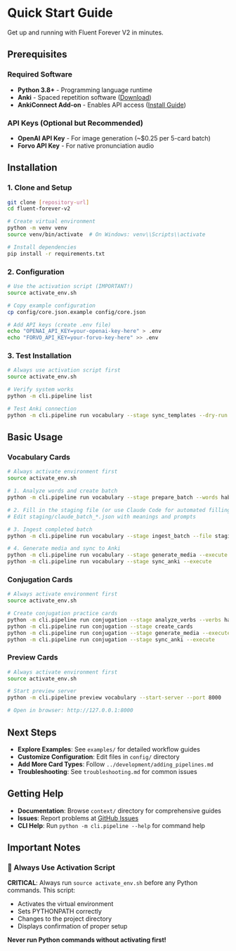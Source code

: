 # Quick Start Guide

Get up and running with Fluent Forever V2 in minutes.

## Prerequisites

### Required Software
- **Python 3.8+** - Programming language runtime
- **Anki** - Spaced repetition software ([Download](https://apps.ankiweb.net/))
- **AnkiConnect Add-on** - Enables API access ([Install Guide](https://ankiweb.net/shared/info/2055492159))

### API Keys (Optional but Recommended)
- **OpenAI API Key** - For image generation (~$0.25 per 5-card batch)
- **Forvo API Key** - For native pronunciation audio

## Installation

### 1. Clone and Setup
```bash
git clone [repository-url]
cd fluent-forever-v2

# Create virtual environment
python -m venv venv
source venv/bin/activate  # On Windows: venv\\Scripts\\activate

# Install dependencies
pip install -r requirements.txt
```

### 2. Configuration
```bash
# Use the activation script (IMPORTANT!)
source activate_env.sh

# Copy example configuration
cp config/core.json.example config/core.json

# Add API keys (create .env file)
echo "OPENAI_API_KEY=your-openai-key-here" > .env
echo "FORVO_API_KEY=your-forvo-key-here" >> .env
```

### 3. Test Installation
```bash
# Always use activation script first
source activate_env.sh

# Verify system works
python -m cli.pipeline list

# Test Anki connection
python -m cli.pipeline run vocabulary --stage sync_templates --dry-run
```

## Basic Usage

### Vocabulary Cards
```bash
# Always activate environment first
source activate_env.sh

# 1. Analyze words and create batch
python -m cli.pipeline run vocabulary --stage prepare_batch --words haber,ser,estar

# 2. Fill in the staging file (or use Claude Code for automated filling)
# Edit staging/claude_batch_*.json with meanings and prompts

# 3. Ingest completed batch
python -m cli.pipeline run vocabulary --stage ingest_batch --file staging/claude_batch_*.json

# 4. Generate media and sync to Anki
python -m cli.pipeline run vocabulary --stage generate_media --execute
python -m cli.pipeline run vocabulary --stage sync_anki --execute
```

### Conjugation Cards  
```bash
# Always activate environment first
source activate_env.sh

# Create conjugation practice cards
python -m cli.pipeline run conjugation --stage analyze_verbs --verbs hablar,comer,vivir
python -m cli.pipeline run conjugation --stage create_cards
python -m cli.pipeline run conjugation --stage generate_media --execute
python -m cli.pipeline run conjugation --stage sync_anki --execute
```

### Preview Cards
```bash
# Always activate environment first
source activate_env.sh

# Start preview server
python -m cli.pipeline preview vocabulary --start-server --port 8000

# Open in browser: http://127.0.0.1:8000
```

## Next Steps

- **Explore Examples**: See `examples/` for detailed workflow guides
- **Customize Configuration**: Edit files in `config/` directory
- **Add More Card Types**: Follow `../development/adding_pipelines.md`
- **Troubleshooting**: See `troubleshooting.md` for common issues

## Getting Help

- **Documentation**: Browse `context/` directory for comprehensive guides
- **Issues**: Report problems at [GitHub Issues](link-to-issues)
- **CLI Help**: Run `python -m cli.pipeline --help` for command help

## Important Notes

### 🚨 Always Use Activation Script
**CRITICAL**: Always run `source activate_env.sh` before any Python commands. This script:
- Activates the virtual environment
- Sets PYTHONPATH correctly
- Changes to the project directory
- Displays confirmation of proper setup

**Never run Python commands without activating first!**